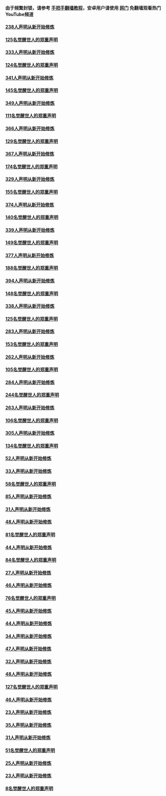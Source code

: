 #### 由于频繁封锁，请参考 [手把手翻墙教程](https://github.com/gfw-breaker/guides/wiki/)，安卓用户请使用 [网门](https://github.com/gfw-breaker/nogfw/blob/master/dl.md?t=07081001) 免翻墙观看热门YouTube频道 

#### [238人声明从新开始修炼](../pages/91/427767.md?t=07081001) 

#### [125名觉醒世人的郑重声明](../pages/91/427766.md?t=07081001) 

#### [333人声明从新开始修炼](../pages/91/427525.md?t=07081001) 

#### [124名觉醒世人的郑重声明](../pages/91/427524.md?t=07081001) 

#### [341人声明从新开始修炼](../pages/91/427255.md?t=07081001) 

#### [145名觉醒世人的郑重声明](../pages/91/427254.md?t=07081001) 

#### [349人声明从新开始修炼](../pages/91/426969.md?t=07081001) 

#### [111名觉醒世人的郑重声明](../pages/91/426968.md?t=07081001) 

#### [366人声明从新开始修炼](../pages/91/426737.md?t=07081001) 

#### [129名觉醒世人的郑重声明](../pages/91/426736.md?t=07081001) 

#### [367人声明从新开始修炼](../pages/91/426421.md?t=07081001) 

#### [174名觉醒世人的郑重声明](../pages/91/426420.md?t=07081001) 

#### [329人声明从新开始修炼](../pages/91/426139.md?t=07081001) 

#### [155名觉醒世人的郑重声明](../pages/91/426138.md?t=07081001) 

#### [374人声明从新开始修炼](../pages/91/425811.md?t=07081001) 

#### [140名觉醒世人的郑重声明](../pages/91/425810.md?t=07081001) 

#### [339人声明从新开始修炼](../pages/91/425690.md?t=07081001) 

#### [149名觉醒世人的郑重声明](../pages/91/425689.md?t=07081001) 

#### [377人声明从新开始修炼](../pages/91/424867.md?t=07081001) 

#### [188名觉醒世人的郑重声明](../pages/91/424866.md?t=07081001) 

#### [394人声明从新开始修炼](../pages/91/423914.md?t=07081001) 

#### [148名觉醒世人的郑重声明](../pages/91/423913.md?t=07081001) 

#### [338人声明从新开始修炼](../pages/91/423540.md?t=07081001) 

#### [125名觉醒世人的郑重声明](../pages/91/423539.md?t=07081001) 

#### [283人声明从新开始修炼](../pages/91/423296.md?t=07081001) 

#### [153名觉醒世人的郑重声明](../pages/91/423295.md?t=07081001) 

#### [262人声明从新开始修炼](../pages/91/423004.md?t=07081001) 

#### [105名觉醒世人的郑重声明](../pages/91/423003.md?t=07081001) 

#### [284人声明从新开始修炼](../pages/91/422707.md?t=07081001) 

#### [244名觉醒世人的郑重声明](../pages/91/422706.md?t=07081001) 

#### [263人声明从新开始修炼](../pages/91/422553.md?t=07081001) 

#### [106名觉醒世人的郑重声明](../pages/91/422552.md?t=07081001) 

#### [305人声明从新开始修炼](../pages/91/422153.md?t=07081001) 

#### [134名觉醒世人的郑重声明](../pages/91/422152.md?t=07081001) 

#### [52人声明从新开始修炼](../pages/91/421846.md?t=07081001) 

#### [33人声明从新开始修炼](../pages/91/421804.md?t=07081001) 

#### [58名觉醒世人的郑重声明](../pages/91/421845.md?t=07081001) 

#### [85人声明从新开始修炼](../pages/91/421769.md?t=07081001) 

#### [31人声明从新开始修炼](../pages/91/421763.md?t=07081001) 

#### [48人声明从新开始修炼](../pages/91/421605.md?t=07081001) 

#### [81名觉醒世人的郑重声明](../pages/91/421656.md?t=07081001) 

#### [44人声明从新开始修炼](../pages/91/421544.md?t=07081001) 

#### [84名觉醒世人的郑重声明](../pages/91/421543.md?t=07081001) 

#### [27人声明从新开始修炼](../pages/91/421465.md?t=07081001) 

#### [46人声明从新开始修炼](../pages/91/421454.md?t=07081001) 

#### [76名觉醒世人的郑重声明](../pages/91/421453.md?t=07081001) 

#### [45人声明从新开始修炼](../pages/91/421452.md?t=07081001) 

#### [44人声明从新开始修炼](../pages/91/421422.md?t=07081001) 

#### [34人声明从新开始修炼](../pages/91/421322.md?t=07081001) 

#### [47人声明从新开始修炼](../pages/91/421264.md?t=07081001) 

#### [32人声明从新开始修炼](../pages/91/421225.md?t=07081001) 

#### [48人声明从新开始修炼](../pages/91/421202.md?t=07081001) 

#### [127名觉醒世人的郑重声明](../pages/91/421224.md?t=07081001) 

#### [46人声明从新开始修炼](../pages/91/421203.md?t=07081001) 

#### [23人声明从新开始修炼](../pages/91/421138.md?t=07081001) 

#### [35人声明从新开始修炼](../pages/91/421122.md?t=07081001) 

#### [31人声明从新开始修炼](../pages/91/421081.md?t=07081001) 

#### [51名觉醒世人的郑重声明](../pages/91/421080.md?t=07081001) 

#### [25人声明从新开始修炼](../pages/91/421020.md?t=07081001) 

#### [23人声明从新开始修炼](../pages/91/420884.md?t=07081001) 

#### [8名觉醒世人的郑重声明](../pages/91/420883.md?t=07081001) 

